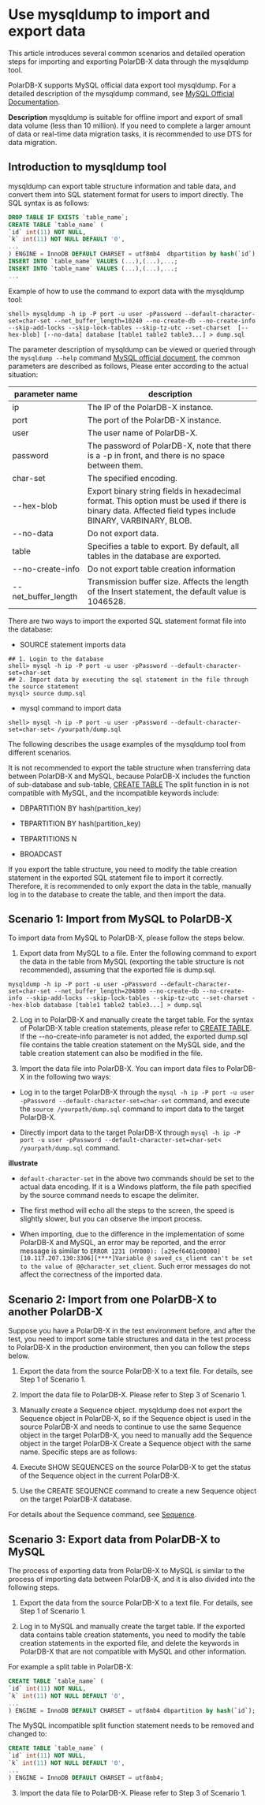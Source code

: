 Use mysqldump to import and export data
======================================

This article introduces several common scenarios and detailed operation steps for importing and exporting PolarDB-X data through the mysqldump tool.

PolarDB-X supports MySQL official data export tool mysqldump. For a detailed description of the mysqldump command, see [MySQL Official Documentation](http://dev.mysql.com/doc/refman/5.6/en/mysqldump.html).

**Description** mysqldump is suitable for offline import and export of small data volume (less than 10 million). If you need to complete a larger amount of data or real-time data migration tasks, it is recommended to use DTS for data migration.

Introduction to mysqldump tool
----------------------------------

mysqldump can export table structure information and table data, and convert them into SQL statement format for users to import directly. The SQL syntax is as follows:

```sql
DROP TABLE IF EXISTS `table_name`;
CREATE TABLE `table_name` (
`id` int(11) NOT NULL,
`k` int(11) NOT NULL DEFAULT '0',
...
) ENGINE = InnoDB DEFAULT CHARSET = utf8mb4  dbpartition by hash(`id`);
INSERT INTO `table_name` VALUES (...),(...),...;
INSERT INTO `table_name` VALUES (...),(...),...;
...
```



Example of how to use the command to export data with the mysqldump tool:

```shell
shell> mysqldump -h ip -P port -u user -pPassword --default-character-set=char-set --net_buffer_length=10240 --no-create-db --no-create-info --skip-add-locks --skip-lock-tables --skip-tz-utc --set-charset  [--hex-blob] [--no-data] database [table1 table2 table3...] > dump.sql
```



The parameter description of mysqldump can be viewed or queried through the `mysqldump --help` command [MySQL official document](http://dev.mysql.com/doc/refman/5.6/en/mysqldump.html), the common parameters are described as follows, Please enter according to the actual situation:


| parameter name | description |
|---------------------|---------------------------------------------------------------------|
| ip | The IP of the PolarDB-X instance. |
| port | The port of the PolarDB-X instance. |
| user | The user name of PolarDB-X. |
| password | The password of PolarDB-X, note that there is a -p in front, and there is no space between them. |
| char-set | The specified encoding. |
| --hex-blob | Export binary string fields in hexadecimal format. This option must be used if there is binary data. Affected field types include BINARY, VARBINARY, BLOB. |
| --no-data | Do not export data. |
| table | Specifies a table to export. By default, all tables in the database are exported. |
| --no-create-info | Do not export table creation information |
| --net_buffer_length | Transmission buffer size. Affects the length of the Insert statement, the default value is 1046528. |



There are two ways to import the exported SQL statement format file into the database:


* SOURCE statement imports data

```shell
## 1. Login to the database
shell> mysql -h ip -P port -u user -pPassword --default-character-set=char-set
## 2. Import data by executing the sql statement in the file through the source statement
mysql> source dump.sql
```



* mysql command to import data

```shell
shell> mysql -h ip -P port -u user -pPassword --default-character-set=char-set< /yourpath/dump.sql
```






The following describes the usage examples of the mysqldump tool from different scenarios.

It is not recommended to export the table structure when transferring data between PolarDB-X and MySQL, because PolarDB-X includes the function of sub-database and sub-table, [CREATE TABLE](../../dev-guide/topics/create-table.md) The split function in is not compatible with MySQL, and the incompatible keywords include:


* DBPARTITION BY hash(partition_key)

* TBPARTITION BY hash(partition_key)

* TBPARTITIONS N

* BROADCAST




If you export the table structure, you need to modify the table creation statement in the exported SQL statement file to import it correctly. Therefore, it is recommended to only export the data in the table, manually log in to the database to create the table, and then import the data.

Scenario 1: Import from MySQL to PolarDB-X
----------------------------------------

To import data from MySQL to PolarDB-X, please follow the steps below.

1. Export data from MySQL to a file. Enter the following command to export the data in the table from MySQL (exporting the table structure is not recommended), assuming that the exported file is dump.sql.

```shell
mysqldump -h ip -P port -u user -pPassword --default-character-set=char-set --net_buffer_length=204800 --no-create-db --no-create-info --skip-add-locks --skip-lock-tables --skip-tz-utc --set-charset --hex-blob database [table1 table2 table3...] > dump.sql
```



2. Log in to PolarDB-X and manually create the target table. For the syntax of PolarDB-X table creation statements, please refer to [CREATE TABLE](../../dev-guide/topics/create-table.md). If the --no-create-info parameter is not added, the exported dump.sql file contains the table creation statement on the MySQL side, and the table creation statement can also be modified in the file.

3. Import the data file into PolarDB-X. You can import data files to PolarDB-X in the following two ways:
* Log in to the target PolarDB-X through the `mysql -h ip -P port -u user -pPassword --default-character-set=char-set` command, and execute the `source /yourpath/dump.sql` command to import data to the target PolarDB-X.

* Directly import data to the target PolarDB-X through `mysql -h ip -P port -u user -pPassword --default-character-set=char-set< /yourpath/dump.sql` command.



**illustrate**
* `default-character-set` in the above two commands should be set to the actual data encoding. If it is a Windows platform, the file path specified by the source command needs to escape the delimiter.

* The first method will echo all the steps to the screen, the speed is slightly slower, but you can observe the import process.

* When importing, due to the difference in the implementation of some PolarDB-X and MySQL, an error may be reported, and the error message is similar to `ERROR 1231 (HY000): [a29ef6461c00000][10.117.207.130:3306][****]Variable @ saved_cs_client can't be set to the value of @@character_set_client`. Such error messages do not affect the correctness of the imported data.








Scenario 2: Import from one PolarDB-X to another PolarDB-X
-------------------------------------------------

Suppose you have a PolarDB-X in the test environment before, and after the test, you need to import some table structures and data in the test process to PolarDB-X in the production environment, then you can follow the steps below.

1. Export the data from the source PolarDB-X to a text file. For details, see Step 1 of Scenario 1.

2. Import the data file to PolarDB-X. Please refer to Step 3 of Scenario 1.

3. Manually create a Sequence object. mysqldump does not export the Sequence object in PolarDB-X, so if the Sequence object is used in the source PolarDB-X and needs to continue to use the same Sequence object in the target PolarDB-X, you need to manually add the Sequence object in the target PolarDB-X Create a Sequence object with the same name. Specific steps are as follows:


1. Execute SHOW SEQUENCES on the source PolarDB-X to get the status of the Sequence object in the current PolarDB-X.

2. Use the CREATE SEQUENCE command to create a new Sequence object on the target PolarDB-X database.




For details about the Sequence command, see [Sequence](../../dev-guide/topics/sequence.md).





Scenario 3: Export data from PolarDB-X to MySQL
------------------------------------------

The process of exporting data from PolarDB-X to MySQL is similar to the process of importing data between PolarDB-X, and it is also divided into the following steps.


1. Export the data from the source PolarDB-X to a text file. For details, see Step 1 of Scenario 1.

2. Log in to MySQL and manually create the target table. If the exported data contains table creation statements, you need to modify the table creation statements in the exported file, and delete the keywords in PolarDB-X that are not compatible with MySQL and other information.

For example a split table in PolarDB-X:

```sql
CREATE TABLE `table_name` (
`id` int(11) NOT NULL,
`k` int(11) NOT NULL DEFAULT '0',
...
) ENGINE = InnoDB DEFAULT CHARSET = utf8mb4 dbpartition by hash(`id`);
```



The MySQL incompatible split function statement needs to be removed and changed to:

```sql
CREATE TABLE `table_name` (
`id` int(11) NOT NULL,
`k` int(11) NOT NULL DEFAULT '0',
...
) ENGINE = InnoDB DEFAULT CHARSET = utf8mb4;
```



3. Import the data file to PolarDB-X. Please refer to Step 3 of Scenario 1.




